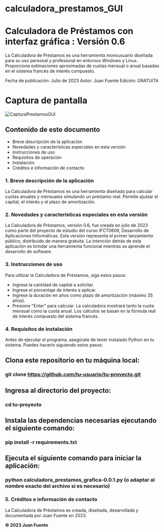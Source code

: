 # calculadora_prestamos_GUI

# Calculadora de Préstamos con interfaz gráfica : Versión 0.6


La Calculadora de Préstamos es una herramienta monousuario diseñada para su uso personal y profesional en entornos Windows y Linux. Proporciona estimaciones aproximadas de cuotas mensual o anual basadas en el sistema francés de interés compuesto.

Fecha de publicación: Julio de 2023
Autor: Juan Fuente
Edición: GRATUITA


# Captura de pantalla
![CapturaPrestamosGUI](https://github.com/Juan-Fuente-T/calculadora_prestamos_GUI/assets/127140423/28c9437a-2e13-466d-b5ca-0c8453c54e73)



## Contenido de este documento
 - Breve descripción de la aplicación
 - Novedades y características especiales en esta versión
 - Instrucciones de uso
 - Requisitos de operación
 - Instalación
 - Créditos e información de contacto

### 1. Breve descripción de la aplicación
La Calculadora de Préstamos es una herramienta diseñada para calcular cuotas anuales y mensuales simulando un préstamo real. Permite ajustar el capital, el interés y el plazo de amortización.

### 2. Novedades y características especiales en esta versión
La Calculadora de Préstamos, versión 0.6, fue creada en julio de 2023 como parte del proyecto de estudio del curso IFCT0609, Desarrollo de Aplicaciones Informáticas. Esta versión representa el primer lanzamiento público, distribuido de manera gratuita. La intención detrás de esta aplicación es brindar una herramienta funcional mientras se aprende el desarrollo de software.

### 3. Instrucciones de uso
Para utilizar la Calculadora de Préstamos, siga estos pasos:

 - Ingrese la cantidad de capital a solicitar.
 - Ingrese el porcentaje de interés a aplicar.
 - Ingrese la duración en años como plazo de amortización (máximo 35 años).
 - Presione "Enter" para calcular.
La calculadora mostrará tanto la cuota mensual como la cuota anual. Los cálculos se basan en la fórmula real de interés compuesto del sistema francés.

### 4. Requisitos de instalación
Antes de ejecutar el programa, asegúrate de tener instalado Python en tu sistema. Puedes hacerlo siguiendo estos pasos:

## Clona este repositorio en tu máquina local:
### git clone https://github.com/tu-usuario/tu-proyecto.git

## Ingresa al directorio del proyecto:
### cd tu-proyecto

## Instala las dependencias necesarias ejecutando el siguiente comando:
### pip install -r requirements.txt

## Ejecuta el siguiente comando para iniciar la aplicación:
### python calculadora_prestamos_grafica-0.0.1.py (o adaptar al nombre exacto del archivo si es necesario)

### 5. Créditos e información de contacto
La Calculadora de Préstamos es creada, diseñada, desarrollada y documentada por Juan Fuente en 2023.

**© 2023 Juan Fuente**


